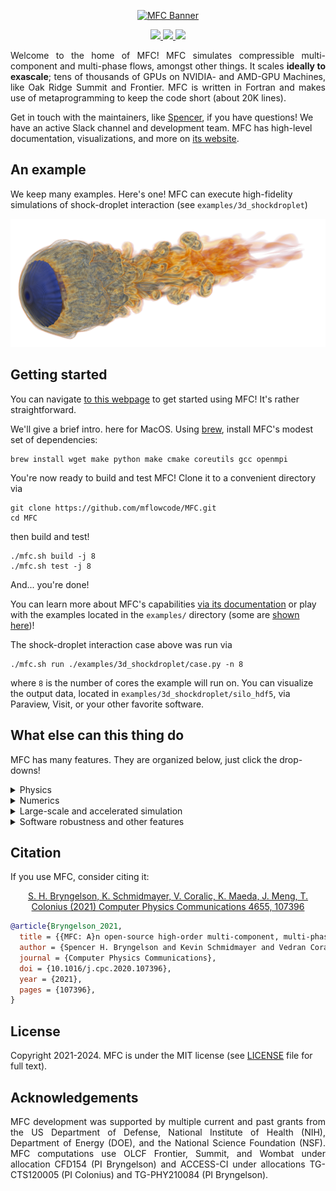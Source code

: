<p align="center">
  <a href="http://mflowcode.github.io/">
    <img src="docs/res/readme.png" alt="MFC Banner" width="500"/>
  </a>
</p>

<p align="center">
  <a href="http://dx.doi.org/10.1016/j.cpc.2020.107396">
    <img src="https://zenodo.org/badge/doi/10.1016/j.cpc.2020.107396.svg" />
  </a>
  <a href="https://github.com/MFlowCode/MFC/actions">
    <img src="https://github.com/MFlowCode/MFC/actions/workflows/test.yml/badge.svg" />
  </a>
  <a href="https://lbesson.mit-license.org/">
    <img src="https://img.shields.io/badge/License-MIT-blue.svg" />
  </a>
</p>

<p align="justify">
  Welcome to the home of MFC!
  MFC simulates compressible multi-component and multi-phase flows, amongst other things. 
  It scales <b>ideally to exascale</b>; tens of thousands of GPUs on NVIDIA- and AMD-GPU Machines, like Oak Ridge Summit and Frontier.
  MFC is written in Fortran and makes use of metaprogramming to keep the code short (about 20K lines).
  
  Get in touch with the maintainers, like <a href="mailto:shb@gatech.edu">Spencer</a>, if you have questions!
  We have an active Slack channel and development team.
  MFC has high-level documentation, visualizations, and more on [its website](https://mflowcode.github.io/).
</p>

## An example

We keep many examples.
Here's one!
MFC can execute high-fidelity simulations of shock-droplet interaction (see `examples/3d_shockdroplet`)

<p align="center">
    <img src="docs/res/shockdrop.png" alt="Shock Droplet Example" width="700"/>
</p>

## Getting started

You can navigate [to this webpage](https://mflowcode.github.io/documentation/md_getting-started.html) to get started using MFC!
It's rather straightforward.

We'll give a brief intro. here for MacOS.
Using [brew](https://brew.sh), install MFC's modest set of dependencies:
```console
brew install wget make python make cmake coreutils gcc openmpi
```
You're now ready to build and test MFC!
Clone it to a convenient directory via
```console
git clone https://github.com/mflowcode/MFC.git
cd MFC
```
then build and test!
```console
./mfc.sh build -j 8
./mfc.sh test -j 8
```
And... you're done!

You can learn more about MFC's capabilities [via its documentation](https://mflowcode.github.io/documentation/index.html) or play with the examples located in the `examples/` directory (some are [shown here](https://mflowcode.github.io/documentation/md_examples.html))!

The shock-droplet interaction case above was run via
```console
./mfc.sh run ./examples/3d_shockdroplet/case.py -n 8
```
where `8` is the number of cores the example will run on.
You can visualize the output data, located in `examples/3d_shockdroplet/silo_hdf5`, via Paraview, Visit, or your other favorite software.

## What else can this thing do

MFC has many features.
They are organized below, just click the drop-downs!

<details>
<summary>Physics</summary>

* 1-3D
* Compressible
* Multi- and single-component
	* 4, 5, and 6 equation models for multi-component/phase features
* Multi- and single-phase 
	* Phase change via p, pT, and pTg schemes
* Grids
	* 1-3D Cartesian, Cylindrical, Axi-symmetric. 
	* Arbitrary grid stretching for multiple domain regions available.
	* Complex/arbitrary geometries via immersed boundary methods 
	* STL geometry files supported
* Sub-grid Euler-Euler multiphase models for bubble dynamics and similar
* Viscous effects (high-order accurate representations)
* Ideal and stiffened gas equations of state
* Acoustic wave generation (one- and two-way sound sources)
</details>

<details>
<summary>Numerics</summary>

* Shock and interface capturing schemes
	* First-order upwinding, WENO3 and 5. 
	* Reliable handling of high density ratios.
* Exact and approximate (e.g., HLL, HLLC) Riemann solvers
* Boundary conditions: Periodic, reflective, extrapolation/Neumann, slip/no-slip, non-reflecting characteristic buffers, inflows, outflows, and more.
* Runge-Kutta orders 1-3 (SSP TVD)
* Interface sharpening (THINC-like)
</details>

<details>
<summary>Large-scale and accelerated simulation</summary>

* GPU compatible on NVIDIA (P/V/A/H100, etc.) and AMD (MI200+) hardware
* Ideal weak scaling to 100% of leadership class machines
	* \>10K GPUs on [OLCF Summit](https://www.olcf.ornl.gov/summit/) (V100-based)
	* \>60K GPUs on world's first exascale computer, [OLCF Frontier](https://www.olcf.ornl.gov/frontier/) (MI250X-based)
* Near roofline behavior
</details>

<details>
<summary>Software robustness and other features</summary>

* [Fypp](https://fypp.readthedocs.io/en/stable/fypp.html) metaprogramming for code readability, performance, and portability
* Continuous Integration (CI)
	* Regression test cases on CPU and GPU hardware with each PR. Performed with GNU, Intel, and NVIDIA compilers.
	* Benchmarking to avoid performance regressions and identify speed-ups
* Continuous Deployment (CD) of [website](https://mflowcode.github.io) and [API documentation](https://mflowcode.github.io/documentation/index.html)
</details>


## Citation

If you use MFC, consider citing it:

<p align="center">
  <a href="https://doi.org/10.1016/j.cpc.2020.107396">
    S. H. Bryngelson, K. Schmidmayer, V. Coralic, K. Maeda, J. Meng, T. Colonius (2021) Computer Physics Communications 4655, 107396
  </a>
</p>

```bibtex
@article{Bryngelson_2021,
  title = {{MFC: A}n open-source high-order multi-component, multi-phase, and multi-scale compressible flow solver},
  author = {Spencer H. Bryngelson and Kevin Schmidmayer and Vedran Coralic and Jomela C. Meng and Kazuki Maeda and Tim Colonius},
  journal = {Computer Physics Communications},
  doi = {10.1016/j.cpc.2020.107396},
  year = {2021},
  pages = {107396},
}
```

## License
 
Copyright 2021-2024.
MFC is under the MIT license (see [LICENSE](LICENSE) file for full text).

## Acknowledgements
 
<p align="justify">
  MFC development was supported by multiple current and past grants from the US Department of Defense, National Institute of Health (NIH), Department of Energy (DOE), and the National Science Foundation (NSF).
  MFC computations use OLCF Frontier, Summit, and Wombat under allocation CFD154 (PI Bryngelson) and ACCESS-CI under allocations TG-CTS120005 (PI Colonius) and TG-PHY210084 (PI Bryngelson).
</p>
